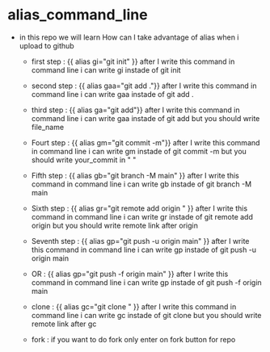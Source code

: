 # alias_command_line

* in this repo we will learn How can I take advantage of alias when i upload to github 

  * first step : {{ alias gi="git init" }} after I write this command in command line i can write gi instade of git init 

  * second step : {{ alias gaa="git add ."}} after I write this command in command line i can write gaa instade of git add .
  
  * third step : {{ alias ga="git add"}} after I write this command in command line i can write gaa instade of git add but you should write file_name
  
  * Fourt step : {{ alias gm="git commit -m"}} after I write this command in command line i can write gm instade of git commit -m but you should write your_commit in " "

  * Fifth step : {{ alias gb="git branch -M main" }} after I write this command in command line i can write gb instade of git branch -M main 

  * Sixth step : {{ alias gr="git remote add origin " }} after I write this command in command line i can write gr instade of git remote add origin but you should write remote link after origin
  
  * Seventh step : {{ alias gp="git push -u origin main" }} after I write this command in command line i can write gp instade of git push -u origin main

  * OR :  {{ alias gp="git push -f origin main" }} after I write this command in command line i can write gp instade of git push -f origin main
 
  * clone : {{ alias gc="git clone " }} after I write this command in command line i can write gc instade of git clone but you should write remote link after gc
  * fork : if you want to do fork only enter on fork button for repo 

